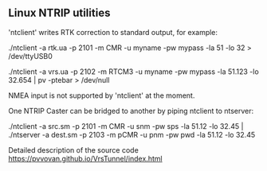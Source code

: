 ## Linux NTRIP utilities

'ntclient' writes RTK correction to standard output, for example: 

./ntclient -a rtk.ua -p 2101 -m CMR -u myname -pw mypass -la 51 -lo 32 > /dev/ttyUSB0

./ntclient -a vrs.ua -p 2102 -m RTCM3 -u myname -pw mypass -la 51.123 -lo 32.654 | pv -ptebar > /dev/null

NMEA input is not supported by 'ntclient' at the moment.

One NTRIP Caster can be bridged to another by piping ntclient to ntserver:

./ntclient -a src.sm -p 2101 -m CMR -u snm -pw sps -la 51.12 -lo 32.45 | ./ntserver -a dest.sm -p 2103 -m pCMR -u pnm -pw pwd -la 51.12 -lo 32.45

Detailed description of the source code
https://pvvovan.github.io/VrsTunnel/index.html
